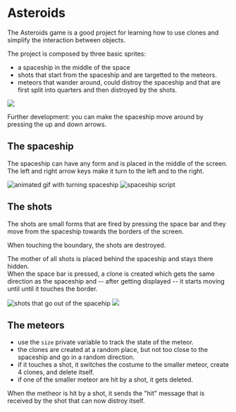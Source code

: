 # Asteroids

The Asteroids game is a good project for learning how to use clones and simplify the interaction between objects.

The project is composed by three basic sprites:

- a spaceship in the middle of the space
- shots that start from the spaceship and are targetted to the meteors.
- meteors that wander around, could distroy the spaceship and that are first split into quarters and then distroyed by the shots.

![](asteroids.gif)

Further development: you can make the spaceship move around by pressing the up and down arrows.

## The spaceship

The spaceship can have any form and is placed in the middle of the screen. The left and right arrow keys make it turn to the left and to the right.

![animated gif with turning spaceship](spaceship.gif)
![spaceship script](spaceship-script.png)

## The shots

The shots are small forms that are fired by pressing the space bar and they move from the spaceship towards the borders of the screen.

When touching the boundary, the shots are destroyed.

The mother of all shots is placed behind the spaceship and stays there hidden.  
When the space bar is pressed, a clone is created which gets the same direction as the spaceship and -- after getting displayed -- it starts moving until until it touches the border.

![shots that go out of the spacehip](shot.gif)
![](shot-script.png)

## The meteors

- use the `size` private variable to track the state of the meteor.
- the clones are created at a random place, but not too close to the spaceship and go in a random direction.
- if it touches a shot, it switches the costume to the smaller meteor, create 4 clones, and delete itself.
- if one of the smaller meteor are hit by a shot, it gets deleted.

When the metheor is hit by a shot, it sends the "hit" message that is received by the shot that can now distroy itself.
